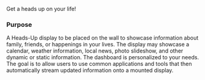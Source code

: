 Get a heads up on your life!

<h3>Purpose</h3>
A Heads-Up display to be placed on the wall to showcase information about family, friends, or happenings in your lives. The display may showcase a calendar, weather information, local news, photo slideshow, and other dynamic or static information. The dashboard is personalized to your needs. The goal is to allow users to use common applications and tools that then automatically stream updated information onto a mounted display.
